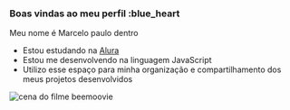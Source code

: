 ### Boas vindas ao meu perfil :blue_heart

Meu nome é Marcelo paulo dentro

- Estou estudando na [Alura](https://www.alura.com.br)
- Estou me desenvolvendo na linguagem JavaScript
- Utilizo esse espaço para minha organização e compartilhamento dos meus projetos desenvolvidos


![cena do filme beemoovie](https://media2.giphy.com/media/utio7lyz4Ehl6/giphy.gif)

